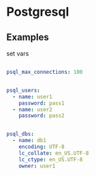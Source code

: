 # Postgresql


## Examples

set vars

```yaml

psql_max_connections: 100


psql_users:
  - name: user1
    password: pass1
  - name: user2
    password: pass2


psql_dbs:
  - name: db1
    encoding: UTF-8
    lc_collate: en_US.UTF-8
    lc_ctype: en_US.UTF-8
    owner: user1
```
